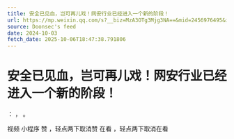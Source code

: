 ```yaml
---
title: 安全已见血，岂可再儿戏！网安行业已经进入一个新的阶段！
url: https://mp.weixin.qq.com/s?__biz=MzA3OTg3Mjg3NA==&mid=2456976495&idx=1&sn=568325fd3070373df41456b4568e58e8
source: Doonsec's feed
date: 2024-10-03
fetch_date: 2025-10-06T18:47:38.791806
---
```


# 安全已见血，岂可再儿戏！网安行业已经进入一个新的阶段！

：
，
。

视频
小程序
赞
，轻点两下取消赞
在看
，轻点两下取消在看